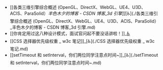 - [[各类三维引擎综合概述 (OpenGL、DirectX、WebGL、UE4、U3D、ACIS、ParaSolid）_丰色木夕的博客 - CSDN 博客_3d 引擎]]_[♿](./各类三维引擎综合概述 (OpenGL、DirectX、WebGL、UE4、U3D、ACIS、ParaSolid）_丰色木夕的博客 - CSDN 博客_3d 引擎.md)
- [[你肯定用过这八种设计模式，面试官问起不要没话讲啦！]]_[♿](./你肯定用过这八种设计模式，面试官问起不要没话讲啦！.md)
- [[CSS 选择器优先级权重 _ w3c 笔记]]_[♿](./CSS 选择器优先级权重 _ w3c 笔记.md)
- [[setTimeout 和 setInterval，你们两位同学注意点时间~]]_[♿](./setTimeout 和 setInterval，你们两位同学注意点时间~.md)
